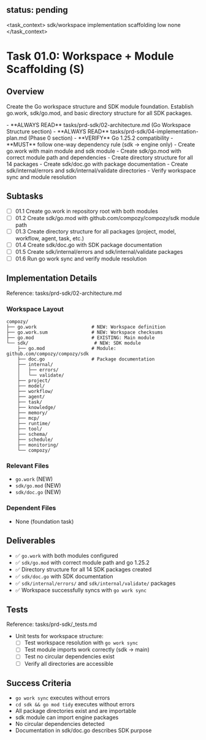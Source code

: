 ## status: pending

<task_context>
<domain>sdk/workspace</domain>
<type>implementation</type>
<scope>scaffolding</scope>
<complexity>low</complexity>
<dependencies>none</dependencies>
</task_context>

# Task 01.0: Workspace + Module Scaffolding (S)

## Overview

Create the Go workspace structure and SDK module foundation. Establish go.work, sdk/go.mod, and basic directory structure for all SDK packages.

<critical>
- **ALWAYS READ** tasks/prd-sdk/02-architecture.md (Go Workspace Structure section)
- **ALWAYS READ** tasks/prd-sdk/04-implementation-plan.md (Phase 0 section)
- **VERIFY** Go 1.25.2 compatibility
- **MUST** follow one-way dependency rule (sdk → engine only)
</critical>

<requirements>
- Create go.work with main module and sdk module
- Create sdk/go.mod with correct module path and dependencies
- Create directory structure for all 14 packages
- Create sdk/doc.go with package documentation
- Create sdk/internal/errors and sdk/internal/validate directories
- Verify workspace sync and module resolution
</requirements>

## Subtasks

- [ ] 01.1 Create go.work in repository root with both modules
- [ ] 01.2 Create sdk/go.mod with github.com/compozy/compozy/sdk module path
- [ ] 01.3 Create directory structure for all packages (project, model, workflow, agent, task, etc.)
- [ ] 01.4 Create sdk/doc.go with SDK package documentation
- [ ] 01.5 Create sdk/internal/errors and sdk/internal/validate packages
- [ ] 01.6 Run go work sync and verify module resolution

## Implementation Details

Reference: tasks/prd-sdk/02-architecture.md

### Workspace Layout

```
compozy/
├── go.work                    # NEW: Workspace definition
├── go.work.sum                # NEW: Workspace checksums
├── go.mod                     # EXISTING: Main module
└── sdk/                        # NEW: SDK module
    ├── go.mod                 # Module: github.com/compozy/compozy/sdk
    ├── doc.go                 # Package documentation
    ├── internal/
    │   ├── errors/
    │   └── validate/
    ├── project/
    ├── model/
    ├── workflow/
    ├── agent/
    ├── task/
    ├── knowledge/
    ├── memory/
    ├── mcp/
    ├── runtime/
    ├── tool/
    ├── schema/
    ├── schedule/
    ├── monitoring/
    └── compozy/
```

### Relevant Files

- `go.work` (NEW)
- `sdk/go.mod` (NEW)
- `sdk/doc.go` (NEW)

### Dependent Files

- None (foundation task)

## Deliverables

- ✅ `go.work` with both modules configured
- ✅ `sdk/go.mod` with correct module path and go 1.25.2
- ✅ Directory structure for all 14 SDK packages created
- ✅ `sdk/doc.go` with SDK documentation
- ✅ `sdk/internal/errors/` and `sdk/internal/validate/` packages
- ✅ Workspace successfully syncs with `go work sync`

## Tests

Reference: tasks/prd-sdk/_tests.md

- Unit tests for workspace structure:
  - [ ] Test workspace resolution with `go work sync`
  - [ ] Test module imports work correctly (sdk → main)
  - [ ] Test no circular dependencies exist
  - [ ] Verify all directories are accessible

## Success Criteria

- `go work sync` executes without errors
- `cd sdk && go mod tidy` executes without errors
- All package directories exist and are importable
- sdk module can import engine packages
- No circular dependencies detected
- Documentation in sdk/doc.go describes SDK purpose
